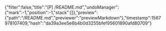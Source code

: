 {"filter":false,"title":"[P] /README.md","undoManager":{"mark":-1,"position":-1,"stack":[]},"preview":{"path":"/README.md","previewer":"previewMarkdown"},"timestamp":1567978107409,"hash":"da39a3ee5e6b4b0d3255bfef95601890afd80709"}